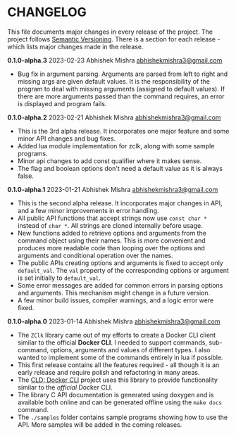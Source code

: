 # CHANGELOG
This file documents major changes in every release of the project. The project
follows [Semantic Versioning](https://semver.org/). There is a section for each
release - which lists major changes made in the release.

**0.1.0-alpha.3**  2023-02-23 Abhishek Mishra  <abhishekmishra3@gmail.com>

- Bug fix in argument parsing. Arguments are parsed from left to right and
  missing args are given default values. It is the responsibility of the
  program to deal with missing arguments (assigned to default values).
  If there are more arguments passed than the command requires, an error is
  displayed and program fails.

**0.1.0-alpha.2**  2023-02-21 Abhishek Mishra  <abhishekmishra3@gmail.com>

- This is the 3rd alpha release. It incorporates one major feature and some
  minor API changes and bug fixes.
- Added lua module implementation for zclk, along with some sample programs.
- Minor api changes to add const qualifier where it makes sense.
- The flag and boolean options don't need a default value as it is always
  false.

**0.1.0-alpha.1**  2023-01-21 Abhishek Mishra  <abhishekmishra3@gmail.com>

- This is the second alpha release. It incorporates major changes in API, and 
  a few minor improvements in error handling.
- All public API functions that accept strings now use `const char *` instead 
  of `char *`. All strings are cloned internally before usage.
- New functions added to retrieve options and arguments from the command object
  using their names. This is more convenient and produces more readable code 
  than looping over the options and arguments and conditional operation over 
  the names.
- The public APIs creating options and arguments is fixed to accept only 
  `default_val`. The `val` property of the corresponding options or argument is
   set initially to `default_val`.
- Some error messages are added for common errors in parsing options and 
  arguments. This mechanism might change in a future version.
- A few minor build issues, compiler warnings, and a logic error were fixed.

**0.1.0-alpha.0**  2023-01-14 Abhishek Mishra  <abhishekmishra3@gmail.com>

- The `ZClk` library came out of my efforts to create a Docker CLI client
  similar to the official **Docker CLI**. I needed to support commands, sub-
  command, options, arguments and values of different types. I also wanted to
  implement some of the commands entirely in lua if possible.
- This first release contains all the features required - all though it is an
  early release and require polish and refactoring in many areas.
- The [CLD: Docker CLI](https://github.com/abhishekmishra/CLD) project uses
  this library to provide functionality similar to the _official_ Docker CLI.
- The library C API documentation is generated using doxygen and is available
  both online and can be generated offline using the `make docs` command.
- The `./samples` folder contains sample programs showing how to use the API.
  More samples will be added in the coming releases.